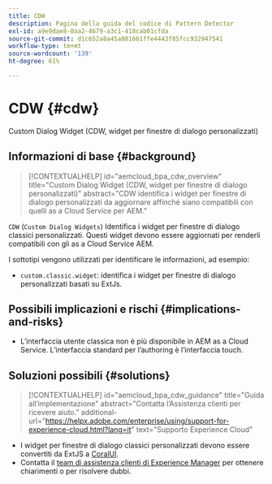 ```yaml
---
title: CDW
description: Pagina della guida del codice di Pattern Detector
exl-id: a9e9dae8-0aa2-4679-a3c1-418cab01cfda
source-git-commit: d1c652a8a45a081661ffe4443f85fcc932947541
workflow-type: tm+mt
source-wordcount: '139'
ht-degree: 61%

---
```


# CDW {#cdw}

Custom Dialog Widget (CDW, widget per finestre di dialogo personalizzati)

## Informazioni di base {#background}

>[!CONTEXTUALHELP]
>id="aemcloud_bpa_cdw_overview"
>title="Custom Dialog Widget (CDW, widget per finestre di dialogo personalizzati)"
>abstract="CDW identifica i widget per finestre di dialogo personalizzati da aggiornare affinché siano compatibili con quelli as a Cloud Service per AEM."

`CDW`  (`Custom Dialog Widgets`) Identifica i widget per finestre di dialogo classici personalizzati. Questi widget devono essere aggiornati per renderli compatibili con gli as a Cloud Service AEM.

I sottotipi vengono utilizzati per identificare le informazioni, ad esempio:

* `custom.classic.widget`: identifica i widget per finestre di dialogo personalizzati basati su ExtJs.

## Possibili implicazioni e rischi {#implications-and-risks}

* L’interfaccia utente classica non è più disponibile in AEM as a Cloud Service. L’interfaccia standard per l’authoring è l’interfaccia touch.

## Soluzioni possibili {#solutions}

>[!CONTEXTUALHELP]
>id="aemcloud_bpa_cdw_guidance"
>title="Guida all’implementazione"
>abstract="Contatta l’Assistenza clienti per ricevere aiuto."
>additional-url="https://helpx.adobe.com/enterprise/using/support-for-experience-cloud.html?lang=it" text="Supporto Experience Cloud"

* I widget per finestre di dialogo classici personalizzati devono essere convertiti da ExtJS a [CoralUI](https://developer.adobe.com/experience-manager/reference-materials/6-5/coral-ui/coralui3/getting-started.html).
* Contatta il [team di assistenza clienti di Experience Manager](https://helpx.adobe.com/it/enterprise/using/support-for-experience-cloud.html) per ottenere chiarimenti o per risolvere dubbi.
